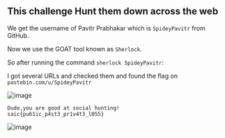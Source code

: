 ## This challenge Hunt them down across the web

We get the username of Pavitr Prabhakar which is `SpideyPavitr` from GitHub.

Now we use the GOAT tool known as `Sherlock`.



So after running the command `sherlock SpideyPavitr`:

I got several URLs and checked them and found the flag on `pastebin.com/u/SpideyPavitr`

![image](https://github.com/user-attachments/assets/7535c48b-85f1-47bb-abbf-bfc6d99f5c7a)


```
Dude,you are good at social hunting!
saic{pu61ic_p4st3_pr1v4t3_l055}
```

![image](https://github.com/user-attachments/assets/1bbfbd3f-1bc7-4f33-9b9b-1831b880a3a4)
